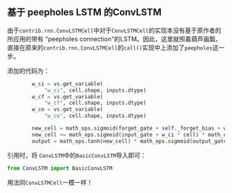 ## 基于 peepholes LSTM 的ConvLSTM

由于`contrib.rnn.ConvLSTMCell`中对于`ConvLSTMCell`的实现本没有基于原作者的所应用的带有 "peepholes connection"的LSTM。因此，这里就照着葫芦画瓢，直接在原来的`contrib.rnn.ConvLSTMCell`的`call()`实现中上添加了`peepholes`这一步。<br>

添加的代码为：
```python
        w_ci = vs.get_variable(
            "w_ci", cell.shape, inputs.dtype)
        w_cf = vs.get_variable(
            "w_cf", cell.shape, inputs.dtype)
        w_co = vs.get_variable(
            "w_co", cell.shape, inputs.dtype)

        new_cell = math_ops.sigmoid(forget_gate + self._forget_bias + w_cf * cell) * cell
        new_cell += math_ops.sigmoid(input_gate + w_ci * cell) * math_ops.tanh(new_input)
        output = math_ops.tanh(new_cell) * math_ops.sigmoid(output_gate + w_co * new_cell)
```

引用时，将 `ConvLSTM`中的`BasicConvLSTM`导入即可：
```python
from ConvLSTM import BasicConvLSTM
```
用法同`ConvLSTMCell`一模一样！